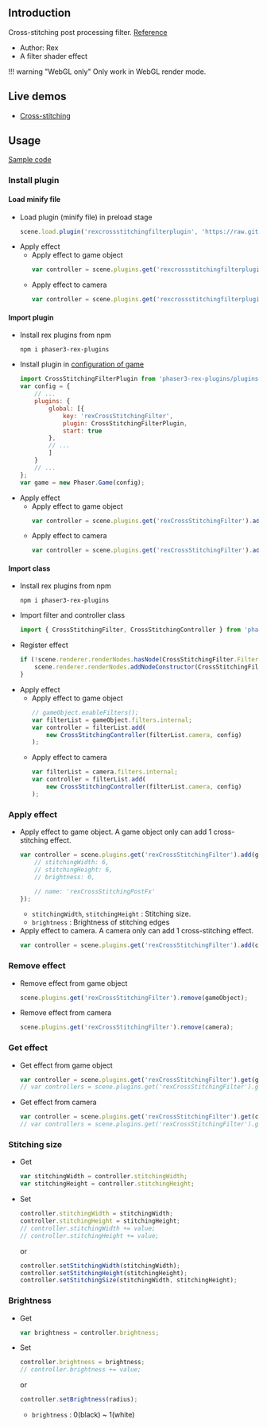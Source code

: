## Introduction

Cross-stitching post processing filter. [Reference](https://www.geeks3d.com/20110408/cross-stitching-post-processing-shader-glsl-filter-geexlab-pixel-bender/)

- Author: Rex
- A filter shader effect

!!! warning "WebGL only"
    Only work in WebGL render mode.

## Live demos

- [Cross-stitching](https://codepen.io/rexrainbow/pen/XWMEdYz)

## Usage

[Sample code](https://github.com/rexrainbow/phaser3-rex-notes/tree/master/examples/shader-crossstitching)

### Install plugin

#### Load minify file

- Load plugin (minify file) in preload stage
    ```javascript
    scene.load.plugin('rexcrossstitchingfilterplugin', 'https://raw.githubusercontent.com/rexrainbow/phaser3-rex-notes/master/dist/rexcrossstitchingfilterplugin.min.js', true);
    ```
- Apply effect
    - Apply effect to game object
        ```javascript
        var controller = scene.plugins.get('rexcrossstitchingfilterplugin').add(gameObject, config);
        ```
    - Apply effect to camera
        ```javascript
        var controller = scene.plugins.get('rexcrossstitchingfilterplugin').add(camera, config);
        ```

#### Import plugin

- Install rex plugins from npm
    ```
    npm i phaser3-rex-plugins
    ```
- Install plugin in [configuration of game](game.md#configuration)
    ```javascript
    import CrossStitchingFilterPlugin from 'phaser3-rex-plugins/plugins/crossstitchingfilter-plugin.js';
    var config = {
        // ...
        plugins: {
            global: [{
                key: 'rexCrossStitchingFilter',
                plugin: CrossStitchingFilterPlugin,
                start: true
            },
            // ...
            ]
        }
        // ...
    };
    var game = new Phaser.Game(config);
    ```
- Apply effect
    - Apply effect to game object
        ```javascript
        var controller = scene.plugins.get('rexCrossStitchingFilter').add(gameObject, config);
        ```
    - Apply effect to camera
        ```javascript
        var controller = scene.plugins.get('rexCrossStitchingFilter').add(camera, config);
        ```

#### Import class

- Install rex plugins from npm
    ```
    npm i phaser3-rex-plugins
    ```
- Import filter and controller class
    ```javascript
    import { CrossStitchingFilter, CrossStitchingController } from 'phaser3-rex-plugins/plugins/crossstitchingfilter.js';
    ```
- Register effect
    ```js
    if (!scene.renderer.renderNodes.hasNode(CrossStitchingFilter.FilterName)) {
        scene.renderer.renderNodes.addNodeConstructor(CrossStitchingFilter.FilterName, CrossStitchingFilter);
    }
    ```
- Apply effect
    - Apply effect to game object
        ```javascript
        // gameObject.enableFilters();
        var filterList = gameObject.filters.internal;
        var controller = filterList.add(
            new CrossStitchingController(filterList.camera, config)
        );
        ```
    - Apply effect to camera
        ```javascript
        var filterList = camera.filters.internal;
        var controller = filterList.add(
            new CrossStitchingController(filterList.camera, config)
        );
        ```

### Apply effect

- Apply effect to game object. A game object only can add 1 cross-stitching effect.
    ```javascript
    var controller = scene.plugins.get('rexCrossStitchingFilter').add(gameObject, {
        // stitchingWidth: 6,
        // stitchingHeight: 6,
        // brightness: 0,

        // name: 'rexCrossStitchingPostFx'
    });
    ```
    - `stitchingWidth`, `stitchingHeight` : Stitching size.
    - `brightness` : Brightness of stitching edges
- Apply effect to camera. A camera only can add 1 cross-stitching effect.
    ```javascript
    var controller = scene.plugins.get('rexCrossStitchingFilter').add(camera, config);
    ```

### Remove effect

- Remove effect from game object
    ```javascript
    scene.plugins.get('rexCrossStitchingFilter').remove(gameObject);
    ```
- Remove effect from camera
    ```javascript
    scene.plugins.get('rexCrossStitchingFilter').remove(camera);
    ```

### Get effect

- Get effect from game object
    ```javascript
    var controller = scene.plugins.get('rexCrossStitchingFilter').get(gameObject)[0];
    // var controllers = scene.plugins.get('rexCrossStitchingFilter').get(gameObject);
    ```
- Get effect from camera
    ```javascript
    var controller = scene.plugins.get('rexCrossStitchingFilter').get(camera)[0];
    // var controllers = scene.plugins.get('rexCrossStitchingFilter').get(camera);
    ```

### Stitching size

- Get
    ```javascript
    var stitchingWidth = controller.stitchingWidth;
    var stitchingHeight = controller.stitchingHeight;
    ```
- Set
    ```javascript
    controller.stitchingWidth = stitchingWidth;
    controller.stitchingHeight = stitchingHeight;
    // controller.stitchingWidth += value;
    // controller.stitchingHeight += value;
    ```
    or
    ```javascript
    controller.setStitchingWidth(stitchingWidth);
    controller.setStitchingHeight(stitchingHeight);
    controller.setStitchingSize(stitchingWidth, stitchingHeight);
    ```

### Brightness

- Get
    ```javascript
    var brightness = controller.brightness;
    ```
- Set
    ```javascript
    controller.brightness = brightness;
    // controller.brightness += value;
    ```
    or
    ```javascript
    controller.setBrightness(radius);
    ```
    - `brightness` : 0(black) ~ 1(white)
